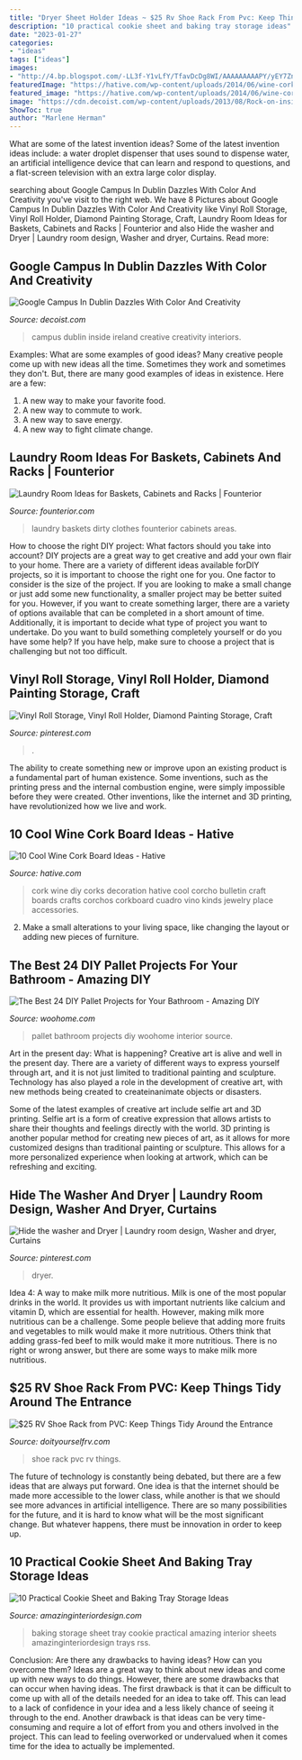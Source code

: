 ```yaml
---
title: "Dryer Sheet Holder Ideas ~ $25 Rv Shoe Rack From Pvc: Keep Things Tidy Around The Entrance"
description: "10 practical cookie sheet and baking tray storage ideas"
date: "2023-01-27"
categories:
- "ideas"
tags: ["ideas"]
images:
- "http://4.bp.blogspot.com/-LL3f-Y1vLfY/TfavDcDg8WI/AAAAAAAAAPY/yEY7Zn-ufaI/s1600/kitchen+plus+sewing+017.JPG"
featuredImage: "https://hative.com/wp-content/uploads/2014/06/wine-cork-board/4-diy-wine-cork-board-ideas.jpg"
featured_image: "https://hative.com/wp-content/uploads/2014/06/wine-cork-board/4-diy-wine-cork-board-ideas.jpg"
image: "https://cdn.decoist.com/wp-content/uploads/2013/08/Rock-on-inside-the-Google-Dublin-Campus.jpg"
ShowToc: true
author: "Marlene Herman"
---
```



What are some of the latest invention ideas?
Some of the latest invention ideas include: a water droplet dispenser that uses sound to dispense water, an artificial intelligence device that can learn and respond to questions, and a flat-screen television with an extra large color display.

	

		
searching about Google Campus In Dublin Dazzles With Color And Creativity you've visit to the right web. We have 8 Pictures about Google Campus In Dublin Dazzles With Color And Creativity like Vinyl Roll Storage, Vinyl Roll Holder, Diamond Painting Storage, Craft, Laundry Room Ideas for Baskets, Cabinets and Racks | Founterior and also Hide the washer and Dryer | Laundry room design, Washer and dryer, Curtains. Read more:
		
    
## Google Campus In Dublin Dazzles With Color And Creativity

<img loading=lazy src="https://cdn.decoist.com/wp-content/uploads/2013/08/Rock-on-inside-the-Google-Dublin-Campus.jpg" onerror="this.onerror=null;this.src='https://tse1.mm.bing.net/th?id=OIP.lWEWhAl3s6PEqt1CAZ8g6wHaE8&amp;pid=15.1';" alt="Google Campus In Dublin Dazzles With Color And Creativity">

_Source: decoist.com_

>campus dublin inside ireland creative creativity interiors. 

	

Examples: What are some examples of good ideas?
Many creative people come up with new ideas all the time. Sometimes they work and sometimes they don't. But, there are many good examples of ideas in existence. Here are a few: 
1) A new way to make your favorite food. 
2) A new way to commute to work. 
3) A new way to save energy. 
4) A new way to fight climate change.

    
## Laundry Room Ideas For Baskets, Cabinets And Racks | Founterior

<img loading=lazy src="http://founterior.com/wp-content/uploads/2014/11/White-laundry-baskets-with-dirty-clothes.jpg" onerror="this.onerror=null;this.src='https://tse4.mm.bing.net/th?id=OIP.1msmVRqUq69KACEUkwJ0iQHaLL&amp;pid=15.1';" alt="Laundry Room Ideas for Baskets, Cabinets and Racks | Founterior">

_Source: founterior.com_

>laundry baskets dirty clothes founterior cabinets areas. 

	

How to choose the right DIY project: What factors should you take into account?
DIY projects are a great way to get creative and add your own flair to your home. There are a variety of different ideas available forDIY projects, so it is important to choose the right one for you. One factor to consider is the size of the project. If you are looking to make a small change or just add some new functionality, a smaller project may be better suited for you. However, if you want to create something larger, there are a variety of options available that can be completed in a short amount of time. Additionally, it is important to decide what type of project you want to undertake. Do you want to build something completely yourself or do you have some help? If you have help, make sure to choose a project that is challenging but not too difficult.

    
## Vinyl Roll Storage, Vinyl Roll Holder, Diamond Painting Storage, Craft

<img loading=lazy src="https://i.pinimg.com/736x/49/cd/84/49cd8466fdd8b587b2ba53fba41838ea.jpg" onerror="this.onerror=null;this.src='https://tse3.mm.bing.net/th?id=OIP.wAwMaa6ynYLeSDa4U_wVlgHaOJ&amp;pid=15.1';" alt="Vinyl Roll Storage, Vinyl Roll Holder, Diamond Painting Storage, Craft">

_Source: pinterest.com_

>. 

	

The ability to create something new or improve upon an existing product is a fundamental part of human existence. Some inventions, such as the printing press and the internal combustion engine, were simply impossible before they were created. Other inventions, like the internet and 3D printing, have revolutionized how we live and work.

    
## 10 Cool Wine Cork Board Ideas - Hative

<img loading=lazy src="https://hative.com/wp-content/uploads/2014/06/wine-cork-board/4-diy-wine-cork-board-ideas.jpg" onerror="this.onerror=null;this.src='https://tse2.mm.bing.net/th?id=OIP.LA6vonEv6GThoAIwzfHo1gHaHn&amp;pid=15.1';" alt="10 Cool Wine Cork Board Ideas - Hative">

_Source: hative.com_

>cork wine diy corks decoration hative cool corcho bulletin craft boards crafts corchos corkboard cuadro vino kinds jewelry place accessories. 

	

2. Make a small alterations to your living space, like changing the layout or adding new pieces of furniture. 

    
## The Best 24 DIY Pallet Projects For Your Bathroom - Amazing DIY

<img loading=lazy src="http://www.woohome.com/wp-content/uploads/2016/05/bathroom-pallet-projects-woohome-17.jpg" onerror="this.onerror=null;this.src='https://tse2.mm.bing.net/th?id=OIP._UOKv16BcxQwWIuGmA9k_QHaJ4&amp;pid=15.1';" alt="The Best 24 DIY Pallet Projects for Your Bathroom - Amazing DIY">

_Source: woohome.com_

>pallet bathroom projects diy woohome interior source. 

	

Art in the present day: What is happening?
Creative art is alive and well in the present day. There are a variety of different ways to express yourself through art, and it is not just limited to traditional painting and sculpture. Technology has also played a role in the development of creative art, with new methods being created to createinanimate objects or disasters. 

Some of the latest examples of creative art include selfie art and 3D printing. Selfie art is a form of creative expression that allows artists to share their thoughts and feelings directly with the world. 3D printing is another popular method for creating new pieces of art, as it allows for more customized designs than traditional painting or sculpture. This allows for a more personalized experience when looking at artwork, which can be refreshing and exciting.

    
## Hide The Washer And Dryer | Laundry Room Design, Washer And Dryer, Curtains

<img loading=lazy src="http://4.bp.blogspot.com/-LL3f-Y1vLfY/TfavDcDg8WI/AAAAAAAAAPY/yEY7Zn-ufaI/s1600/kitchen+plus+sewing+017.JPG" onerror="this.onerror=null;this.src='https://tse4.mm.bing.net/th?id=OIP.li_81NT7A1JqZjP8EkCYnAHaLG&amp;pid=15.1';" alt="Hide the washer and Dryer | Laundry room design, Washer and dryer, Curtains">

_Source: pinterest.com_

>dryer. 

	

Idea 4: A way to make milk more nutritious.
Milk is one of the most popular drinks in the world. It provides us with important nutrients like calcium and vitamin D, which are essential for health. However, making milk more nutritious can be a challenge. Some people believe that adding more fruits and vegetables to milk would make it more nutritious. Others think that adding grass-fed beef to milk would make it more nutritious. There is no right or wrong answer, but there are some ways to make milk more nutritious.

    
## $25 RV Shoe Rack From PVC: Keep Things Tidy Around The Entrance

<img loading=lazy src="http://www.doityourselfrv.com/wp-content/uploads/2014/03/RV-PVC-shoe-rack.jpg" onerror="this.onerror=null;this.src='https://tse3.mm.bing.net/th?id=OIP.2SYP9rakOa7bTUrxLgoVlAHaE7&amp;pid=15.1';" alt="$25 RV Shoe Rack from PVC: Keep Things Tidy Around the Entrance">

_Source: doityourselfrv.com_

>shoe rack pvc rv things. 

	

The future of technology is constantly being debated, but there are a few ideas that are always put forward. One idea is that the internet should be made more accessible to the lower class, while another is that we should see more advances in artificial intelligence. There are so many possibilities for the future, and it is hard to know what will be the most significant change. But whatever happens, there must be innovation in order to keep up.

    
## 10 Practical Cookie Sheet And Baking Tray Storage Ideas

<img loading=lazy src="http://www.amazinginteriordesign.com/wp-content/uploads/2016/01/10-practical-cookie-sheet-and-baking-tray-storage-ideas-11.jpg" onerror="this.onerror=null;this.src='https://tse2.mm.bing.net/th?id=OIP.Pt3t_ikfcefkk2MuHq2eLAHaGE&amp;pid=15.1';" alt="10 Practical Cookie Sheet and Baking Tray Storage Ideas">

_Source: amazinginteriordesign.com_

>baking storage sheet tray cookie practical amazing interior sheets amazinginteriordesign trays rss. 

	

Conclusion: Are there any drawbacks to having ideas? How can you overcome them?
Ideas are a great way to think about new ideas and come up with new ways to do things. However, there are some drawbacks that can occur when having ideas. The first drawback is that it can be difficult to come up with all of the details needed for an idea to take off. This can lead to a lack of confidence in your idea and a less likely chance of seeing it through to the end. Another drawback is that ideas can be very time-consuming and require a lot of effort from you and others involved in the project. This can lead to feeling overworked or undervalued when it comes time for the idea to actually be implemented.

